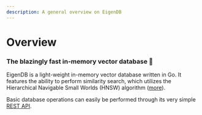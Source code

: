 ```yaml
---
description: A general overview on EigenDB
---
```


# Overview

### The blazingly fast in-memory vector database 🚀

EigenDB is a light-weight in-memory vector database written in Go. It features the ability to perform similarity search, which utilizes the Hierarchical Navigable Small Worlds (HNSW) algorithm ([more](similarity-search.md)).

Basic database operations can easily be performed through its very simple [REST API](rest-api.md).
